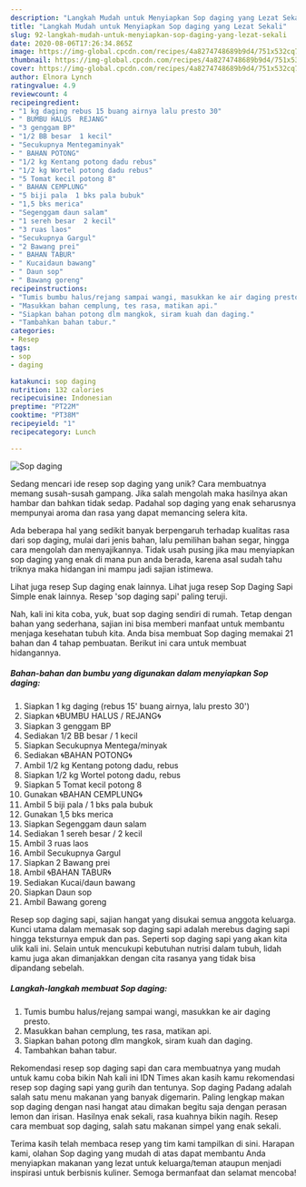 ```yaml
---
description: "Langkah Mudah untuk Menyiapkan Sop daging yang Lezat Sekali"
title: "Langkah Mudah untuk Menyiapkan Sop daging yang Lezat Sekali"
slug: 92-langkah-mudah-untuk-menyiapkan-sop-daging-yang-lezat-sekali
date: 2020-08-06T17:26:34.865Z
image: https://img-global.cpcdn.com/recipes/4a8274748689b9d4/751x532cq70/sop-daging-foto-resep-utama.jpg
thumbnail: https://img-global.cpcdn.com/recipes/4a8274748689b9d4/751x532cq70/sop-daging-foto-resep-utama.jpg
cover: https://img-global.cpcdn.com/recipes/4a8274748689b9d4/751x532cq70/sop-daging-foto-resep-utama.jpg
author: Elnora Lynch
ratingvalue: 4.9
reviewcount: 4
recipeingredient:
- "1 kg daging rebus 15 buang airnya lalu presto 30"
- " BUMBU HALUS  REJANG"
- "3 genggam BP"
- "1/2 BB besar  1 kecil"
- "Secukupnya Mentegaminyak"
- " BAHAN POTONG"
- "1/2 kg Kentang potong dadu rebus"
- "1/2 kg Wortel potong dadu rebus"
- "5 Tomat kecil potong 8"
- " BAHAN CEMPLUNG"
- "5 biji pala  1 bks pala bubuk"
- "1,5 bks merica"
- "Segenggam daun salam"
- "1 sereh besar  2 kecil"
- "3 ruas laos"
- "Secukupnya Gargul"
- "2 Bawang prei"
- " BAHAN TABUR"
- " Kucaidaun bawang"
- " Daun sop"
- " Bawang goreng"
recipeinstructions:
- "Tumis bumbu halus/rejang sampai wangi, masukkan ke air daging presto."
- "Masukkan bahan cemplung, tes rasa, matikan api."
- "Siapkan bahan potong dlm mangkok, siram kuah dan daging."
- "Tambahkan bahan tabur."
categories:
- Resep
tags:
- sop
- daging

katakunci: sop daging 
nutrition: 132 calories
recipecuisine: Indonesian
preptime: "PT22M"
cooktime: "PT38M"
recipeyield: "1"
recipecategory: Lunch

---
```



![Sop daging](https://img-global.cpcdn.com/recipes/4a8274748689b9d4/751x532cq70/sop-daging-foto-resep-utama.jpg)

Sedang mencari ide resep sop daging yang unik? Cara membuatnya memang susah-susah gampang. Jika salah mengolah maka hasilnya akan hambar dan bahkan tidak sedap. Padahal sop daging yang enak seharusnya mempunyai aroma dan rasa yang dapat memancing selera kita.

Ada beberapa hal yang sedikit banyak berpengaruh terhadap kualitas rasa dari sop daging, mulai dari jenis bahan, lalu pemilihan bahan segar, hingga cara mengolah dan menyajikannya. Tidak usah pusing jika mau menyiapkan sop daging yang enak di mana pun anda berada, karena asal sudah tahu triknya maka hidangan ini mampu jadi sajian istimewa.

Lihat juga resep Sup daging enak lainnya. Lihat juga resep Sop Daging Sapi Simple enak lainnya. Resep &#39;sop daging sapi&#39; paling teruji.


Nah, kali ini kita coba, yuk, buat sop daging sendiri di rumah. Tetap dengan bahan yang sederhana, sajian ini bisa memberi manfaat untuk membantu menjaga kesehatan tubuh kita. Anda bisa membuat Sop daging memakai 21 bahan dan 4 tahap pembuatan. Berikut ini cara untuk membuat hidangannya.

<!--inarticleads1-->

##### Bahan-bahan dan bumbu yang digunakan dalam menyiapkan Sop daging:

1. Siapkan 1 kg daging (rebus 15&#39; buang airnya, lalu presto 30&#39;)
1. Siapkan  🌀BUMBU HALUS / REJANG🌀
1. Siapkan 3 genggam BP
1. Sediakan 1/2 BB besar / 1 kecil
1. Siapkan Secukupnya Mentega/minyak
1. Sediakan  🌀BAHAN POTONG🌀
1. Ambil 1/2 kg Kentang potong dadu, rebus
1. Siapkan 1/2 kg Wortel potong dadu, rebus
1. Siapkan 5 Tomat kecil potong 8
1. Gunakan  🌀BAHAN CEMPLUNG🌀
1. Ambil 5 biji pala / 1 bks pala bubuk
1. Gunakan 1,5 bks merica
1. Siapkan Segenggam daun salam
1. Sediakan 1 sereh besar / 2 kecil
1. Ambil 3 ruas laos
1. Ambil Secukupnya Gargul
1. Siapkan 2 Bawang prei
1. Ambil  🌀BAHAN TABUR🌀
1. Sediakan  Kucai/daun bawang
1. Siapkan  Daun sop
1. Ambil  Bawang goreng


Resep sop daging sapi, sajian hangat yang disukai semua anggota keluarga. Kunci utama dalam memasak sop daging sapi adalah merebus daging sapi hingga teksturnya empuk dan pas. Seperti sop daging sapi yang akan kita ulik kali ini. Selain untuk mencukupi kebutuhan nutrisi dalam tubuh, lidah kamu juga akan dimanjakkan dengan cita rasanya yang tidak bisa dipandang sebelah. 

<!--inarticleads2-->

##### Langkah-langkah membuat Sop daging:

1. Tumis bumbu halus/rejang sampai wangi, masukkan ke air daging presto.
1. Masukkan bahan cemplung, tes rasa, matikan api.
1. Siapkan bahan potong dlm mangkok, siram kuah dan daging.
1. Tambahkan bahan tabur.


Rekomendasi resep sop daging sapi dan cara membuatnya yang mudah untuk kamu coba bikin Nah kali ini IDN Times akan kasih kamu rekomendasi resep sop daging sapi yang gurih dan tentunya. Sop daging Padang adalah salah satu menu makanan yang banyak digemarin. Paling lengkap makan sop daging dengan nasi hangat atau dimakan begitu saja dengan perasan lemon dan irisan. Hasilnya enak sekali, rasa kuahnya bikin nagih. Resep cara membuat sop daging, salah satu makanan simpel yang enak sekali. 

Terima kasih telah membaca resep yang tim kami tampilkan di sini. Harapan kami, olahan Sop daging yang mudah di atas dapat membantu Anda menyiapkan makanan yang lezat untuk keluarga/teman ataupun menjadi inspirasi untuk berbisnis kuliner. Semoga bermanfaat dan selamat mencoba!

